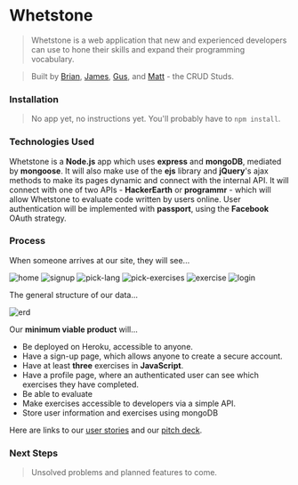 # Whetstone

> Whetstone is a web application that new and experienced developers can use to hone their skills and expand their programming vocabulary.

> Built by [Brian](https://github.com/Brian60657), [James](https://github.com/JMEssex), [Gus](https://github.com/gnordhielm), and [Matt](https://github.com/mld78) - the CRUD Studs.

### Installation 

> No app yet, no instructions yet. You'll probably have to `npm install`.

### Technologies Used

Whetstone is a **Node.js** app which uses **express** and **mongoDB**, mediated by **mongoose**. It will also make use of the **ejs** library and **jQuery**'s ajax methods to make its pages dynamic and connect with the internal API. It will connect with one of two APIs - **HackerEarth** or **programmr** - which will allow Whetstone to evaluate code written by users online. User authentication will be implemented with **passport**, using the **Facebook** OAuth strategy. 

### Process

When someone arrives at our site, they will see...

![home](readme_assets/home.JPG)
![signup](readme_assets/signup.JPG)
![pick-lang](readme_assets/pick-lang.JPG)
![pick-exercises](readme_assets/pick-exercises.JPG)
![exercise](readme_assets/exercise.JPG)
![login](readme_assets/login.JPG)

The general structure of our data...

![erd](readme_assets/erd.png)

Our **minimum viable product** will...

* Be deployed on Heroku, accessible to anyone.
* Have a sign-up page, which allows anyone to create a secure account.
* Have at least **three** exercises in **JavaScript**.
* Have a profile page, where an authenticated user can see which exercises they have completed.
* Be able to evaluate 
* Make exercises accessible to developers via a simple API.
* Store user information and exercises using mongoDB

Here are links to our [user stories](https://trello.com/b/xufvXcpc/crud-studs-whetstone) and our [pitch deck](https://prezi.com/pibq6kokc1u9/whetstone/?utm_campaign=share&utm_medium=copy).

### Next Steps

> Unsolved problems and planned features to come.
